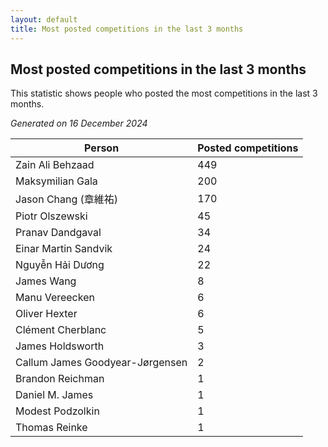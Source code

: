 ```yaml
---
layout: default
title: Most posted competitions in the last 3 months
---
```

## Most posted competitions in the last 3 months
This statistic shows people who posted the most competitions in the last 3 months.

*Generated on 16 December 2024*

| Person | Posted competitions |
| --- | --- |
| Zain Ali Behzaad | 449 |
| Maksymilian Gala | 200 |
| Jason Chang (章維祐) | 170 |
| Piotr Olszewski | 45 |
| Pranav Dandgaval | 34 |
| Einar Martin Sandvik | 24 |
| Nguyễn Hải Dương | 22 |
| James Wang | 8 |
| Manu Vereecken | 6 |
| Oliver Hexter | 6 |
| Clément Cherblanc | 5 |
| James Holdsworth | 3 |
| Callum James Goodyear-Jørgensen | 2 |
| Brandon Reichman | 1 |
| Daniel M. James | 1 |
| Modest Podzolkin | 1 |
| Thomas Reinke | 1 |
